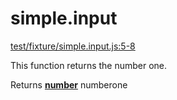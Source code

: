 <!-- Generated by documentation.js. Update this documentation by updating the source code. -->

# simple.input

[test/fixture/simple.input.js:5-8]([github] "Source code on GitHub")

This function returns the number one.

Returns **[number](https://developer.mozilla.org/en-US/docs/Web/JavaScript/Reference/Global_Objects/Number)** numberone
